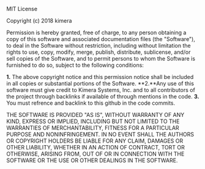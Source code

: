 MIT License

Copyright (c) 2018 kimera

Permission is hereby granted, free of charge, to any person obtaining a copy
of this software and associated documentation files (the "Software"), to deal
in the Software without restriction, including without limitation the rights
to use, copy, modify, merge, publish, distribute, sublicense, and/or sell
copies of the Software, and to permit persons to whom the Software is
furnished to do so, subject to the following conditions:

**1.** The above copyright notice and this permission notice shall be included in all
copies or substantial portions of the Software.
**2.**Any use of this software must give credit to Kimera Systems, Inc. and to all contributors 
of the project through backlinks if available of through mentions in the code.
**3.** You must refrence and backlink to this github in the code commits.

THE SOFTWARE IS PROVIDED "AS IS", WITHOUT WARRANTY OF ANY KIND, EXPRESS OR
IMPLIED, INCLUDING BUT NOT LIMITED TO THE WARRANTIES OF MERCHANTABILITY,
FITNESS FOR A PARTICULAR PURPOSE AND NONINFRINGEMENT. IN NO EVENT SHALL THE
AUTHORS OR COPYRIGHT HOLDERS BE LIABLE FOR ANY CLAIM, DAMAGES OR OTHER
LIABILITY, WHETHER IN AN ACTION OF CONTRACT, TORT OR OTHERWISE, ARISING FROM,
OUT OF OR IN CONNECTION WITH THE SOFTWARE OR THE USE OR OTHER DEALINGS IN THE
SOFTWARE.
